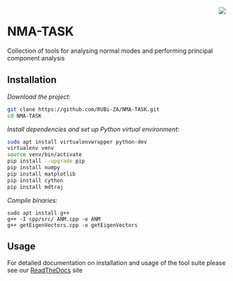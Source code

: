 <img src="https://api.travis-ci.com/michaelglenister/NMA-TASK.svg?token=zTmqpAXFeCMTdzy6XBH7&branch=master" align="right">

# NMA-TASK

Collection of tools for analysing normal modes and performing principal component analysis

## Installation

*Download the project:*
```bash
git clone https://github.com/RUBi-ZA/NMA-TASK.git
cd NMA-TASK
```
*Install dependencies and set up Python virtual environment:*
```bash
sudo apt install virtualenvwrapper python-dev 
virtualenv venv
source venv/bin/activate
pip install --upgrade pip
pip install numpy
pip install matplotlib
pip install cython
pip install mdtraj
```
*Compile binaries:*
```
sudo apt install g++
g++ -I cpp/src/ ANM.cpp -o ANM
g++ getEigenVectors.cpp -o getEigenVectors

```

## Usage

For detailed documentation on installation and usage of the tool suite please see our [ReadTheDocs](http://nma-task.readthedocs.io/en/latest/index.html) site
